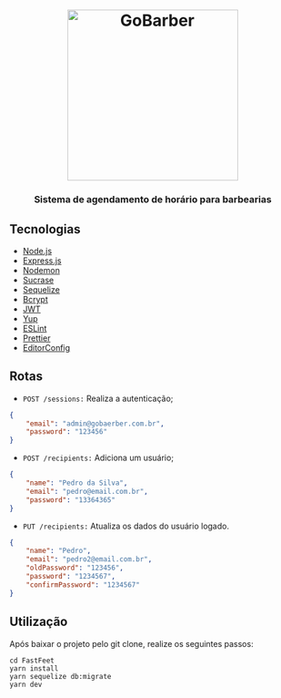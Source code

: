 <h1 align="center">
  <img alt="GoBarber" title="GoBarber" src="https://camo.githubusercontent.com/712ef434c5d04bbcf01454b418995435957670db/68747470733a2f2f73332e75732d656173742d322e616d617a6f6e6177732e636f6d2f676f6261726265722d696d672f6c6f676f2e737667" width="300px" />
</h1>

<h3 align="center">
  Sistema de agendamento de horário para barbearias
</h3>

## Tecnologias

* [Node.js](https://nodejs.org/pt-br/)
* [Express.js](https://www.npmjs.com/package/express)
* [Nodemon](https://www.npmjs.com/package/nodemon)
* [Sucrase](https://www.npmjs.com/package/sucrase)
* [Sequelize](https://www.npmjs.com/package/sequelize)
* [Bcrypt](https://www.npmjs.com/package/bcryptjs)
* [JWT](https://www.npmjs.com/package/jsonwebtoken)
* [Yup](https://www.npmjs.com/package/yup)
* [ESLint](https://www.npmjs.com/package/eslint)
* [Prettier](https://www.npmjs.com/package/prettier)
* [EditorConfig](https://www.npmjs.com/package/editorconfig)


## Rotas

* `POST /sessions:` Realiza a autenticação;
```json
{
	"email": "admin@gobaerber.com.br",
	"password": "123456"
}
```

* `POST /recipients:` Adiciona um usuário;
```json
{
	"name": "Pedro da Silva",
	"email": "pedro@email.com.br",
	"password": "13364365"
}
```

* `PUT /recipients:` Atualiza os dados do usuário logado.
```json
{
	"name": "Pedro",
	"email": "pedro2@email.com.br",
	"oldPassword": "123456",
	"password": "1234567",
	"confirmPassword": "1234567"
}
```


## Utilização

Após baixar o projeto pelo git clone, realize os seguintes passos:

```console
cd FastFeet
yarn install
yarn sequelize db:migrate
yarn dev
```

